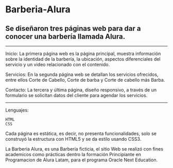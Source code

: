 # Barberia-Alura

## Se diseñaron tres páginas web para dar a conocer una barbería llamada Alura.

---

Inicio: La primera página web es la página principal, muestra información sobre la identidad de la barbería, la ubicación, aspectos diferenciales del servicio y un video relacionado con el contenido.

Servicios: En la segunda página web se detallan los servicios ofrecidos, entre ellos Corte de Cabello, Corte de barba y Corte de cabello más Barba. 

Contacto: La tercera y última página, diseño responsivo, a través de un formulario se solicitan datos del cliente para agendar los servicios.


---

Lenguajes:

    HTML
    CSS



Cada página es estática, es decir, no presenta funcionalidades, solo se construyó la estructura con HTML5 y se da estilo usando CSS3.
 
La Barberia Alura, es una Barbería ficticia, el sitio Web se realizó con fines academicos como prácticas dentro la formación Principiante en Programacion de Alura Latam,  para el programa Oracle Next Education.
